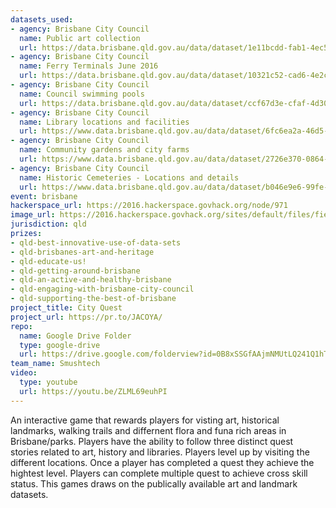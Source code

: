```yaml
---
datasets_used:
- agency: Brisbane City Council
  name: Public art collection
  url: https://data.brisbane.qld.gov.au/data/dataset/1e11bcdd-fab1-4ec5-b671-396fd1e6dd70/resource/3c972b8e-9340-4b6d-8c7b-2ed988aa3343/download/Brisbanepublic-art-collection.csv
- agency: Brisbane City Council
  name: Ferry Terminals June 2016
  url: https://data.brisbane.qld.gov.au/data/dataset/10321c52-cad6-4e2c-8e79-d11fe6f23b50/resource/bdffec72-f4b5-4107-b7e3-751652af28f2/download/Ferry-Terminals-JUNE-2016.csv
- agency: Brisbane City Council
  name: Council swimming pools
  url: https://data.brisbane.qld.gov.au/data/dataset/ccf67d3e-cfaf-4d30-8b78-a794c783af9f/resource/c09546c8-9526-4358-a1eb-81dbb224cdca/download/Pools-location-and-information.csv
- agency: Brisbane City Council
  name: Library locations and facilities
  url: https://www.data.brisbane.qld.gov.au/data/dataset/6fc6ea2a-46d5-4339-a4b9-0f63ce5cfac4/resource/0f223803-897b-46e3-8fbb-930ad1925673/download/Brisbane-City-Council-Libraries-information.csv
- agency: Brisbane City Council
  name: Community gardens and city farms
  url: https://www.data.brisbane.qld.gov.au/data/dataset/2726e370-0864-40cb-a224-218c1f78c1e8/resource/b71a3b80-1cd9-4242-924e-5d9e2a4a985f/download/Community-gardens.csv
- agency: Brisbane City Council
  name: Historic Cemeteries - Locations and details
  url: https://www.data.brisbane.qld.gov.au/data/dataset/b046e9e6-99fe-4727-a03f-76ed568ff2e7/resource/cd10cc32-20d7-49a8-8f54-0ab3a2a72dfb/download/historic-cemeteries-29jun15.csv
event: brisbane
hackerspace_url: https://2016.hackerspace.govhack.org/node/971
image_url: https://2016.hackerspace.govhack.org/sites/default/files/field/image/artboard%2014.png
jurisdiction: qld
prizes:
- qld-best-innovative-use-of-data-sets
- qld-brisbanes-art-and-heritage
- qld-educate-us!
- qld-getting-around-brisbane
- qld-an-active-and-healthy-brisbane
- qld-engaging-with-brisbane-city-council
- qld-supporting-the-best-of-brisbane
project_title: City Quest
project_url: https://pr.to/JACOYA/
repo:
  name: Google Drive Folder
  type: google-drive
  url: https://drive.google.com/folderview?id=0B8xSSGfAAjmNMUtLQ241Q1hTWlU&usp=sharing
team_name: Smushtech
video:
  type: youtube
  url: https://youtu.be/ZLML69euhPI
---
```


An interactive game that rewards players for visting art, historical landmarks, walking trails and differnent flora and funa rich areas in Brisbane/parks. Players have the ability to follow three distinct quest stories related to art, history and libraries. Players level up by visiting the different locations. Once a player has completed a quest they achieve the hightest level. Players can complete multiple quest to achieve cross skill status. This games draws on the publically available art and landmark datasets.